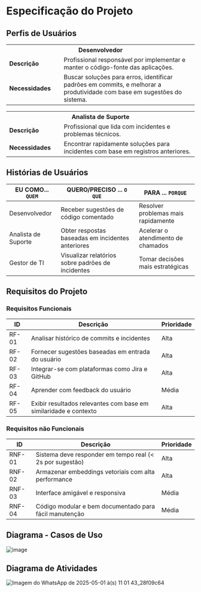 # Especificação do Projeto

## Perfis de Usuários

<table>
<tbody>
<tr align=center>
<th colspan="2">Desenvolvedor</th>
</tr>
<tr>
<td width="150px"><b>Descrição</b></td>
<td width="600px">Profissional responsável por implementar e manter o código-fonte das aplicações.</td>
</tr>
<tr>
<td><b>Necessidades</b></td>
<td>Buscar soluções para erros, identificar padrões em commits, e melhorar a produtividade com base em sugestões do sistema.</td>
</tr>
</tbody>
</table>

<table>
<tbody>
<tr align=center>
<th colspan="2">Analista de Suporte</th>
</tr>
<tr>
<td width="150px"><b>Descrição</b></td>
<td width="600px">Profissional que lida com incidentes e problemas técnicos.</td>
</tr>
<tr>
<td><b>Necessidades</b></td>
<td>Encontrar rapidamente soluções para incidentes com base em registros anteriores.</td>
</tr>
</tbody>
</table>

## Histórias de Usuários

|EU COMO... `QUEM`         | QUERO/PRECISO ... `O QUE`                           |PARA ... `PORQUE`                         |
|--------------------------|-----------------------------------------------------|------------------------------------------|
| Desenvolvedor            | Receber sugestões de código comentado              | Resolver problemas mais rapidamente      |
| Analista de Suporte      | Obter respostas baseadas em incidentes anteriores  | Acelerar o atendimento de chamados       |
| Gestor de TI             | Visualizar relatórios sobre padrões de incidentes  | Tomar decisões mais estratégicas         |

## Requisitos do Projeto

### Requisitos Funcionais

|ID    | Descrição                                                                 | Prioridade |
|------|---------------------------------------------------------------------------|------------|
| RF-01 | Analisar histórico de commits e incidentes                              | Alta       |
| RF-02 | Fornecer sugestões baseadas em entrada do usuário                       | Alta       |
| RF-03 | Integrar-se com plataformas como Jira e GitHub                          | Alta       |
| RF-04 | Aprender com feedback do usuário                                        | Média      |
| RF-05 | Exibir resultados relevantes com base em similaridade e contexto        | Alta       |

### Requisitos não Funcionais

|ID      | Descrição                                                              |Prioridade |
|--------|------------------------------------------------------------------------|-----------|
| RNF-01 | Sistema deve responder em tempo real (< 2s por sugestão)               | Alta      |
| RNF-02 | Armazenar embeddings vetoriais com alta performance                    | Alta      |
| RNF-03 | Interface amigável e responsiva                                        | Média     |
| RNF-04 | Código modular e bem documentado para fácil manutenção                 | Média     |



## Diagrama - Casos de Uso
![image](https://github.com/user-attachments/assets/21bc2b8d-aa0b-44b1-94c1-35c9b7967b3b)



## Diagrama de Atividades
![Imagem do WhatsApp de 2025-05-01 à(s) 11 01 43_28f09c64](https://github.com/user-attachments/assets/c1e0404d-5798-4cbb-865a-44cbf07ddc2c)

